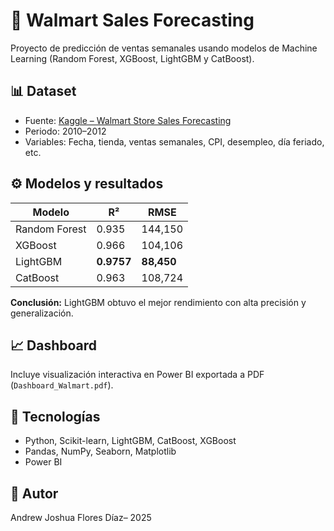 # 🧠 Walmart Sales Forecasting
Proyecto de predicción de ventas semanales usando modelos de Machine Learning (Random Forest, XGBoost, LightGBM y CatBoost).

## 📊 Dataset
- Fuente: [Kaggle – Walmart Store Sales Forecasting](https://www.kaggle.com/datasets)
- Periodo: 2010–2012
- Variables: Fecha, tienda, ventas semanales, CPI, desempleo, día feriado, etc.

## ⚙️ Modelos y resultados
| Modelo | R² | RMSE |
|---------|-----|-------|
| Random Forest | 0.935 | 144,150 |
| XGBoost | 0.966 | 104,106 |
| LightGBM | **0.9757** | **88,450** |
| CatBoost | 0.963 | 108,724 |

**Conclusión:** LightGBM obtuvo el mejor rendimiento con alta precisión y generalización.

## 📈 Dashboard
Incluye visualización interactiva en Power BI exportada a PDF (`Dashboard_Walmart.pdf`).

## 🧩 Tecnologías
- Python, Scikit-learn, LightGBM, CatBoost, XGBoost  
- Pandas, NumPy, Seaborn, Matplotlib  
- Power BI

## 🧠 Autor
Andrew Joshua Flores Díaz– 2025
